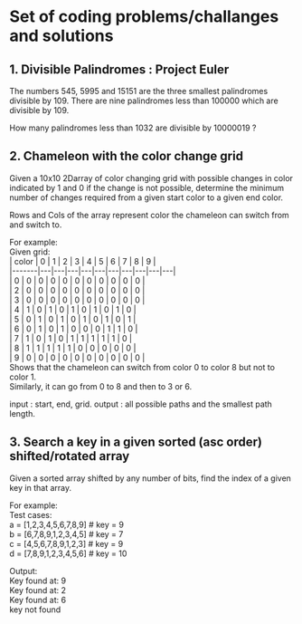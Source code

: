 # Set of coding problems/challanges and solutions
## 1. Divisible Palindromes : Project Euler
The numbers 545, 5995 and 15151 are the three smallest palindromes divisible by 109. There are nine palindromes less than 100000 which are divisible by 109.

How many palindromes less than 1032
are divisible by 10000019 ?

## 2. Chameleon with the color change grid 
Given a 10x10 2Darray of color changing grid with possible changes in color indicated by 1 and 0 if the change is not possible, determine the minimum number of changes required from a given start color to a given end color.

Rows and Cols of the array represent color the chameleon can switch from and switch to.

For example:   
Given grid:   
| color | 0 | 1 | 2 | 3 | 4 | 5 | 6 | 7 | 8 | 9 |                    
|-------|---|---|---|---|---|---|---|---|---|---|                   
| 0     | 0 | 0 | 0 | 0 | 0 | 0 | 0 | 0 | 0 | 0 |                   
| 2     | 0 | 0 | 0 | 0 | 0 | 0 | 0 | 0 | 0 | 0 |                    
| 3     | 0 | 0 | 0 | 0 | 0 | 0 | 0 | 0 | 0 | 0 |                      
| 4     | 1 | 0 | 1 | 0 | 1 | 0 | 1 | 0 | 1 | 0 |                   
| 5     | 0 | 1 | 0 | 1 | 0 | 1 | 0 | 1 | 0 | 1 |                    
| 6     | 0 | 1 | 0 | 1 | 0 | 0 | 0 | 1 | 1 | 0 |                   
| 7     | 1 | 0 | 1 | 0 | 1 | 1 | 1 | 1 | 1 | 0 |                    
| 8     | 1 | 1 | 1 | 1 | 1 | 0 | 0 | 0 | 0 | 0 |                      
| 9     | 0 | 0 | 0 | 0 | 0 | 0 | 0 | 0 | 0 | 0 |  
Shows that the chameleon can switch from color 0 to color 8 but not to color 1.  
Similarly, it can go from 0 to 8 and then to 3 or 6. 

input : start, end, grid.
output : all possible paths and the smallest path length.
## 3. Search a key in a given sorted (asc order) shifted/rotated array
Given a sorted array shifted by any number of bits, find the index of a given key in that array.

For example:  
Test cases:  
a = [1,2,3,4,5,6,7,8,9] # key = 9  
b = [6,7,8,9,1,2,3,4,5] # key = 7  
c = [4,5,6,7,8,9,1,2,3] # key = 9  
d = [7,8,9,1,2,3,4,5,6] # key = 10  

Output:  
Key found at: 9  
Key found at: 2  
Key found at: 6  
key not found  
